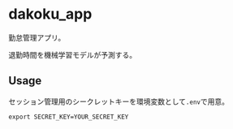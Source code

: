 # dakoku_app

勤怠管理アプリ。

退勤時間を機械学習モデルが予測する。

## Usage

セッション管理用のシークレットキーを環境変数として`.env`で用意。
```
export SECRET_KEY=YOUR_SECRET_KEY
```